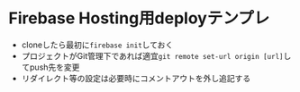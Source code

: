 # Firebase Hosting用deployテンプレ
- cloneしたら最初に`firebase init`しておく
- プロジェクトがGit管理下であれば適宜`git remote set-url origin [url]`してpush先を変更
- リダイレクト等の設定は必要時にコメントアウトを外し追記する